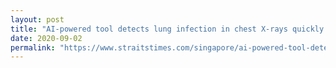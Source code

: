 ```yaml
---
layout: post
title: "AI-powered tool detects lung infection in chest X-rays quickly during Covid-19 screening"
date: 2020-09-02
permalink: "https://www.straitstimes.com/singapore/ai-powered-tool-detects-lung-infection-in-chest-x-rays-quickly-during-covid-19-screening"
---
```

